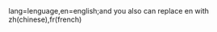 <html lang="en">
lang=lenguage,en=english;and you also can replace en with zh(chinese),fr(french)
<meta charest="UTF-8">
<title></title>